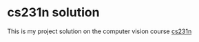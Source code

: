 cs231n solution
===

This is my project solution on the computer vision course [cs231n](http://cs231n.stanford.edu/syllabus.html)
